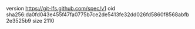 version https://git-lfs.github.com/spec/v1
oid sha256:da0fd043e455f47fa0775b7ce2de5413fe32dd026fd5860f8568abfb2e3525b9
size 2110
